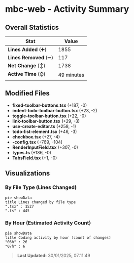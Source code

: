 # mbc-web - Activity Summary 

## Overall Statistics

| Stat                   | Value                                                             |
| ---------------------- | ----------------------------------------------------------------- |
| **Lines Added** (➕)   | 1855                                          |
| **Lines Removed** (➖) | 117                                        |
| **Net Change** (↕)    | 1738                |
| **Active Time** (⌚)   | 49 minutes |


## Modified Files
- **fixed-toolbar-buttons.tsx** (+187, -0)
- **indent-todo-toolbar-button.tsx** (+23, -2)
- **toggle-toolbar-button.tsx** (+22, -0)
- **link-toolbar-button.tsx** (+29, -3)
- **use-create-editor.ts** (+258, -1)
- **todo-list-element.tsx** (+46, -3)
- **checkbox.tsx** (+27, -4)
- **-config.tsx** (+769, -104)
- **RenderInputField.tsx** (+307, -0)
- **types.ts** (+186, -0)
- **TabsField.tsx** (+1, -0)

## Visualizations

### By File Type (Lines Changed)

```mermaid
pie showData
title Lines changed by file type
".tsx" : 1527
".ts" : 445
```

### By Hour (Estimated Activity Count)

```mermaid
pie showData
title Coding activity by hour (count of changes)
"06h" : 26
"07h" : 6
```


> **Last Updated:** 30/01/2025, 07:11:49